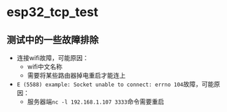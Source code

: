 # esp32_tcp_test

## 测试中的一些故障排除
- 连接wifi故障，可能原因：
    - wifi中文名称
    - 需要将某些路由器掉电重启才能连上
- `E (5588) example: Socket unable to connect: errno 104`故障，可能原因：
    - 服务器端`nc -l 192.168.1.107 3333`命令需要重启
